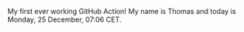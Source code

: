 My first ever working GitHub Action!
My name is Thomas and today is Monday, 25 December, 07:06 CET. 
